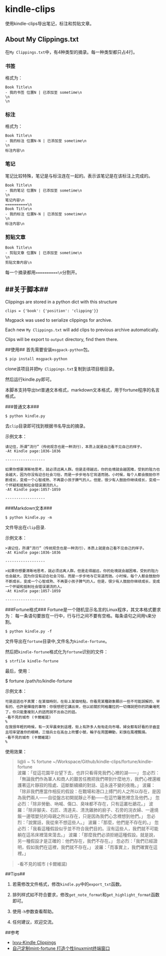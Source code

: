kindle-clips
============

使用kindle-clips导出笔记，标注和剪贴文章。

## About My Clippings.txt
在`My Clippings.txt`中，有4种类型的摘录。每一种类型都只占4行。
### 书签 ###
格式为：

    Book Title\n
    - 我的书签 位置N | 已添加至 sometime\n
    \n
    \n

### 标注 ###
格式为：

    Book Title\n
    - 我的标注 位置N-N | 已添加至 sometime\n
    \n
    标注内容\n

### 笔记 ###
笔记比较特殊，笔记是与标注连在一起的。表示该笔记是在该标注上完成的。

    Book Title\n
    - 我的笔记 位置N | 已添加至 sometime\n
    \n
    笔记内容\n
    ==========\n
    Book Title\n
    - 我的标注 位置N-N | 已添加至 sometime\n
    \n
    标注内容\n

### 剪贴文章 ###

    Book Title\n
    - 剪贴文章 位置N | 已添加至 sometime\n
    \n
    剪贴文章内容\n

每一个摘录都用`==========\n`分割开。


##关于脚本##
--------

Clippings are stored in a python dict with this structure

    clips = {'book': {'position': 'clipping'}}

Msgpack was used to serialize clippings for archive.

Each new `My Clippings.txt` will add clips to previous archive automatically.

Clips will be export to `output` directory, find them there.


##使用##
首先需要安装`msgpack-python`包。

    $ pip install msgpack-python

clone该项目并把`My Clippings.txt`复制到该项目根目录。

然后运行kindle.py即可。

本脚本支持导出txt普通文本格式，markdown文本格式，用于fortune程序的名言格式。

###普通文本###

    $ python kindle.py

去`clip`目录即可找到根据书名导出的摘录。

示例文本：

    请记住，所谓“流行”（传统观念也是一种流行），本质上就是自己看不见自己的样子。
    -At Kindle page:1036-1036

    ------------------

    如果你想要清晰地思考，就必须远离人群。但是走得越远，你的处境就会越困难，受到的阻力也会越大，因为你没有迎合社会习俗，而是一步步地与它背道而驰。小时候，每个人都会鼓励你不断成长，变成一个心智成熟、不再耍小孩子脾气的人。但是，很少有人鼓励你继续成长，变成一个怀疑和抵制社会错误潮流的人。
    -At Kindle page:1057-1059

    ------------------

###Markdown文本###

    $ python kindle.py -m

文件导出在`clip`目录.

示例文本：

    >请记住，所谓“流行”（传统观念也是一种流行），本质上就是自己看不见自己的样子。
    -At Kindle page:1036-1036

    ------------------

    >如果你想要清晰地思考，就必须远离人群。但是走得越远，你的处境就会越困难，受到的阻力也会越大，因为你没有迎合社会习俗，而是一步步地与它背道而驰。小时候，每个人都会鼓励你不断成长，变成一个心智成熟、不再耍小孩子脾气的人。但是，很少有人鼓励你继续成长，变成一个怀疑和抵制社会错误潮流的人。
    -At Kindle page:1057-1059

    ------------------

###Fortune格式###
Fortune是一个随机显示名言的Linux程序，其文本格式要求为：
每一条语句要放在一行中，行与行之间不要有空格。每条语句之间用`%`来分割。

    $ python kindle.py -f
文件导出在`fortune`目录中,文件名为`kindle-fortune`。

然后把`kindle-fortune`格式化为`fortune`识别的文件：

    $ strfile kindle-fortune

最后，使用：

   $ fortune /path/to/kindle-fortune

示例文本：

    可是這話也不真實：在某個時刻，在街上某個地點，你看見某種跡象顯示一些不可能誤解的、罕有的、也許是輝煌的事物：你很想把它講出來，但以前關於阿格蘿拉的一切傳說把你的詞彙堵死了，你只能重複別人的話而說不出自己的話。
    -看不見的城市 (卡爾維諾)
    %
    在我很年輕的時候，有一天早晨來到這裡，街上有許多人匆匆走向市場，婦女都有好看的牙齒並且坦率望進你的眼睛，三個兵士在高台上吹響小號，輪子在周圍轉動，彩旗在風裡飄揚。
    -看不見的城市 (卡爾維諾)
    %

使用效果：
>li@li ~
  % fortune ~/Workspace/Github/kindle-clips/fortune/kindle-fortune                                                                                              
  波羅：「從這花園平台望下去，也許只看得見我們心裡的湖——」 忽必烈：「無論我們作為軍人和商人的艱苦任務把我們帶到什麼地方，我們心裡還維護著這片靜寂的陰處、這斷斷續續的對話、這永遠不變的夜晚。」 波羅：「除非我們應當作相反的假設：在戰場和港口上搏鬥的人之所以存在，是因為我們兩人——自從盤古初開就靜止不動——在這竹籬笆裡念及他們。」 忽必烈：「除非勞動、吶喊、傷口、臭味都不存在，只有這叢杜鵑花。」 波羅：「除非腳夫、石匠、清道夫、清洗雞肺的廚子、石旁的浣衣婦、一邊燒飯一邊喂嬰兒的母親之所以存在，只是因為我們心念裡想到他們。」 忽必烈：「說實話，我從來不想這些人。」 波羅：「那麼，他們是不存在的。」 忽必烈：「我看這種假設似乎並不符合我們目的。沒有這些人，我們就不可能躺在這吊床裡蕩來蕩去。」 波羅：「那麼我們必須拒絕這種假設。就是說，另一種假設才是正確的：他們存在，我們不存在。」 忽必烈：「我們已經證明，假如我們在這裡，我們就不存在。」 波羅：「而事實上，我們確實在這裡。」
 
>  -看不見的城市 (卡爾維諾)

##Tips##
1. 若需修改文件格式，修改`kindle.py`中的`export_txt`函数。

2. 排列样式如不符合要求，修改`get_note_format`和`get_highlight_format`函数即可。

3. 使用`-h`参数查看帮助。

4. 任何建议，欢迎交流。

##参考
* [lxyu-Kindle Clippings](https://github.com/lxyu/kindle-clippings)
* [自己定制mint-fortune 打造个性linuxmint终端窗口](http://blog.51osos.com/linux/mint-fortune-linuxmint-terminal/)




